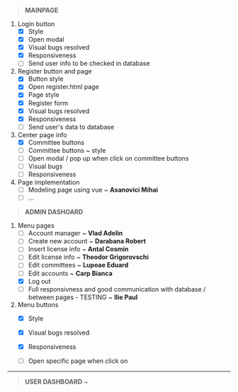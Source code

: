>**MAINPAGE**

1. Login button
    - [x] Style
    - [x] Open modal
    - [x] Visual bugs resolved
    - [x] Responsiveness
    - [ ] Send user info to be checked in database
    
2. Register button and page
    - [x] Button style
    - [x] Open register.html page
    - [x] Page style 
    - [x] Register form
    - [x] Visual bugs resolved
    - [x] Responsiveness
    - [ ] Send user's data to database

3. Center page info
    - [x] Committee buttons
    - [ ] Committee buttons ~ style
    - [ ] Open modal / pop up when click on committee buttons
    - [ ] Visual bugs
    - [ ] Responsiveness
    
4. Page implementation
    - [ ] Modeling page using vue ~ **Asanovici Mihai**
    - [ ] ...     
    
>**ADMIN DASHOARD**

1. Menu pages
    - [ ] Account manager  ~ **Vlad Adelin**
    - [ ] Create new account ~ **Darabana Robert**
    - [ ] Insert license info ~ **Antal Cosmin**
    - [ ] Edit license info ~ **Theodor Grigorovschi**
    - [ ] Edit committees ~ **Lupoae Eduard**
    - [ ] Edit accounts ~ **Carp Bianca**
    - [x] Log out
    - [ ] Full responsivness and good communication with database / between pages - TESTING ~ **Ilie Paul**
    
2. Menu buttons
    - [x] Style
    - [x] Visual bugs resolved
    - [x] Responsiveness
    - [ ] Open specific page when click on
    
    
-------------------------------------------------------------------------------------------------------------------------------------------------
>**USER DASHBOARD** ~     
